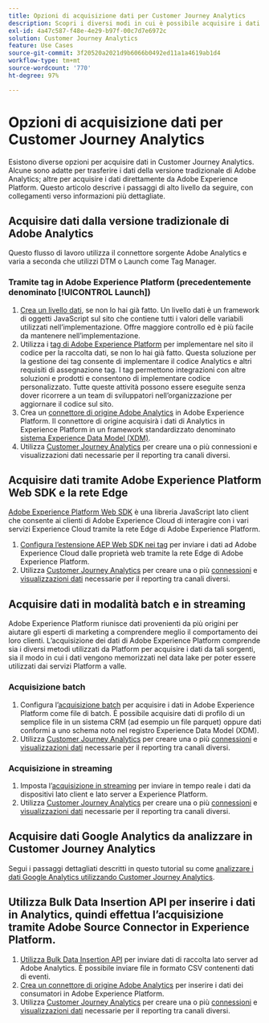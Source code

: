 ```yaml
---
title: Opzioni di acquisizione dati per Customer Journey Analytics
description: Scopri i diversi modi in cui è possibile acquisire i dati in Customer Journey Analytics
exl-id: 4a47c587-f48e-4e29-b97f-00c7d7e6972c
solution: Customer Journey Analytics
feature: Use Cases
source-git-commit: 3f20520a2021d9b6066b0492ed11a1a4619ab1d4
workflow-type: tm+mt
source-wordcount: '770'
ht-degree: 97%

---
```


# Opzioni di acquisizione dati per Customer Journey Analytics

Esistono diverse opzioni per acquisire dati in Customer Journey Analytics. Alcune sono adatte per trasferire i dati della versione tradizionale di Adobe Analytics; altre per acquisire i dati direttamente da Adobe Experience Platform. Questo articolo descrive i passaggi di alto livello da seguire, con collegamenti verso informazioni più dettagliate.

## Acquisire dati dalla versione tradizionale di Adobe Analytics

Questo flusso di lavoro utilizza il connettore sorgente Adobe Analytics e varia a seconda che utilizzi DTM o Launch come Tag Manager.

### Tramite tag in Adobe Experience Platform (precedentemente denominato [!UICONTROL Launch])

1. [Crea un livello dati](https://experienceleague.adobe.com/docs/analytics/implementation/prepare/data-layer.html?lang=it), se non lo hai già fatto. Un livello dati è un framework di oggetti JavaScript sul sito che contiene tutti i valori delle variabili utilizzati nell’implementazione. Offre maggiore controllo ed è più facile da mantenere nell’implementazione.
1. Utilizza i [tag di Adobe Experience Platform](https://experienceleague.adobe.com/docs/analytics/implementation/launch/overview.html?lang=it) per implementare nel sito il codice per la raccolta dati, se non lo hai già fatto. Questa soluzione per la gestione dei tag consente di implementare il codice Analytics e altri requisiti di assegnazione tag. I tag permettono integrazioni con altre soluzioni e prodotti e consentono di implementare codice personalizzato. Tutte queste attività possono essere eseguite senza dover ricorrere a un team di sviluppatori nell’organizzazione per aggiornare il codice sul sito.
1. Crea un [connettore di origine Adobe Analytics](https://experienceleague.adobe.com/docs/experience-platform/sources/ui-tutorials/create/adobe-applications/analytics.html?lang=it) in Adobe Experience Platform. Il connettore di origine acquisirà i dati di Analytics in Experience Platform in un framework standardizzato denominato [sistema Experience Data Model (XDM)](https://experienceleague.adobe.com/docs/experience-platform/xdm/home.html?lang=it).
1. Utilizza [Customer Journey Analytics](https://experienceleague.adobe.com/docs/analytics-platform/using/cja-overview/cja-getting-started.html?lang=it) per creare una o più connessioni e visualizzazioni dati necessarie per il reporting tra canali diversi.

## Acquisire dati tramite Adobe Experience Platform Web SDK e la rete Edge

[Adobe Experience Platform Web SDK](https://experienceleague.adobe.com/docs/experience-platform/edge/home.html?lang=it) è una libreria JavaScript lato client che consente ai clienti di Adobe Experience Cloud di interagire con i vari servizi Experience Cloud tramite la rete Edge di Adobe Experience Platform.

1. [Configura l’estensione AEP Web SDK nei tag](https://experienceleague.adobe.com/docs/experience-platform/tags/extensions/adobe/sdk/overview.html?lang=it) per inviare i dati ad Adobe Experience Cloud dalle proprietà web tramite la rete Edge di Adobe Experience Platform.
1. Utilizza [Customer Journey Analytics](https://experienceleague.adobe.com/docs/analytics-platform/using/cja-overview/cja-getting-started.html) per creare una o più [connessioni](/help/connections/create-connection.md) e [visualizzazioni dati](/help/data-views/data-views.md) necessarie per il reporting tra canali diversi.

## Acquisire dati in modalità batch e in streaming

Adobe Experience Platform riunisce dati provenienti da più origini per aiutare gli esperti di marketing a comprendere meglio il comportamento dei loro clienti. L’acquisizione dei dati di Adobe Experience Platform comprende sia i diversi metodi utilizzati da Platform per acquisire i dati da tali sorgenti, sia il modo in cui i dati vengono memorizzati nel data lake per poter essere utilizzati dai servizi Platform a valle.

### Acquisizione batch

1. Configura l’[acquisizione batch](https://experienceleague.adobe.com/docs/experience-platform/ingestion/batch/overview.html?lang=it#batch) per acquisire i dati in Adobe Experience Platform come file di batch. È possibile acquisire dati di profilo di un semplice file in un sistema CRM (ad esempio un file parquet) oppure dati conformi a uno schema noto nel registro Experience Data Model (XDM).
1. Utilizza [Customer Journey Analytics](https://experienceleague.adobe.com/docs/analytics-platform/using/cja-overview/cja-getting-started.html) per creare una o più [connessioni](/help/connections/create-connection.md) e [visualizzazioni dati](/help/data-views/data-views.md) necessarie per il reporting tra canali diversi.

### Acquisizione in streaming

1. Imposta l’[acquisizione in streaming](https://experienceleague.adobe.com/docs/experience-platform/ingestion/streaming/overview.html?lang=it#streaming) per inviare in tempo reale i dati da dispositivi lato client e lato server a Experience Platform.
1. Utilizza [Customer Journey Analytics](https://experienceleague.adobe.com/docs/analytics-platform/using/cja-overview/cja-getting-started.html) per creare una o più [connessioni](/help/connections/create-connection.md) e [visualizzazioni dati](/help/data-views/data-views.md) necessarie per il reporting tra canali diversi.

## Acquisire dati Google Analytics da analizzare in Customer Journey Analytics

Segui i passaggi dettagliati descritti in questo tutorial su come [analizzare i dati Google Analytics utilizzando Customer Journey Analytics](https://experienceleague.adobe.com/docs/platform-learn/comprehensive-technical-tutorial/module16/ex5.html?lang=it#objectives).

## Utilizza Bulk Data Insertion API per inserire i dati in Analytics, quindi effettua l’acquisizione tramite Adobe Source Connector in Experience Platform.

1. [Utilizza Bulk Data Insertion API](https://www.adobe.io/apis/experiencecloud/analytics/docs.html#!AdobeDocs/analytics-2.0-apis/master/bdia.md) per inviare dati di raccolta lato server ad Adobe Analytics. È possibile inviare file in formato CSV contenenti dati di eventi.
1. [Crea un connettore di origine Adobe Analytics](https://experienceleague.adobe.com/docs/experience-platform/sources/ui-tutorials/create/adobe-applications/analytics.html) per inserire i dati dei consumatori in Adobe Experience Platform.
1. Utilizza [Customer Journey Analytics](https://experienceleague.adobe.com/docs/analytics-platform/using/cja-overview/cja-getting-started.html) per creare una o più [connessioni](/help/connections/create-connection.md) e [visualizzazioni dati](/help/data-views/data-views.md) necessarie per il reporting tra canali diversi.
